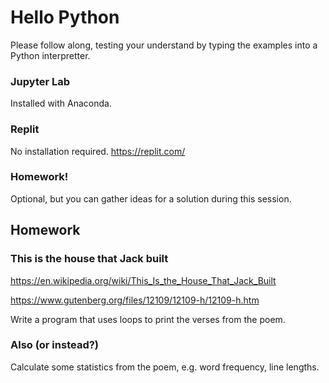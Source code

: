 
# Hello Python

Please follow along, testing your understand by typing the examples into a Python
interpretter.

### Jupyter Lab

Installed with Anaconda.

### Replit

No installation required.  https://replit.com/

### Homework!

Optional, but you can gather ideas for a solution during this session.


## Homework
### This is the house that Jack built

<https://en.wikipedia.org/wiki/This_Is_the_House_That_Jack_Built>

<https://www.gutenberg.org/files/12109/12109-h/12109-h.htm>

Write a program that uses loops to print the verses from the poem.

### Also (or instead?)

Calculate some statistics from the poem, e.g. word frequency, line lengths.
